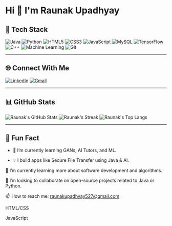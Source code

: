 
# Hi 👋 I'm Raunak Upadhyay

## 💼 Tech Stack
![Java](https://img.shields.io/badge/Java-ED8B00?style=for-the-badge&logo=java&logoColor=white)
![Python](https://img.shields.io/badge/Python-3776AB?style=for-the-badge&logo=python&logoColor=white)
![HTML5](https://img.shields.io/badge/HTML5-e34c26?style=for-the-badge&logo=html5&logoColor=white)
![CSS3](https://img.shields.io/badge/CSS3-1572B6?style=for-the-badge&logo=css3&logoColor=white)
![JavaScript](https://img.shields.io/badge/JavaScript-F7DF1E?style=for-the-badge&logo=javascript&logoColor=black)
![MySQL](https://img.shields.io/badge/MySQL-005C84?style=for-the-badge&logo=mysql&logoColor=white)
![TensorFlow](https://img.shields.io/badge/TensorFlow-FF6F00?style=for-the-badge&logo=tensorflow&logoColor=white)
![C++](https://img.shields.io/badge/C++-00599C?style=for-the-badge&logo=c%2B%2B&logoColor=white)
![Machine Learning](https://img.shields.io/badge/Machine%20Learning-FF6F00?style=for-the-badge&logo=ai&logoColor=white)
![Git](https://img.shields.io/badge/Git-F05032?style=for-the-badge&logo=git&logoColor=white)


---

## 🌐 Connect With Me
[![LinkedIn](https://img.shields.io/badge/LinkedIn-blue?style=for-the-badge&logo=linkedin&logoColor=white)](https://www.linkedin.com/in/raunak-upadhyay-375720287/)
[![Gmail](https://img.shields.io/badge/Gmail-red?style=for-the-badge&logo=gmail&logoColor=white)](mailto:raunakupadhyay527@gmail.com)

---

## 📊 GitHub Stats
![Raunak's GitHub Stats](https://github-readme-stats.vercel.app/api?username=raunakupadhyay&show_icons=true&theme=radical)
![Raunak's Streak](https://streak-stats.demolab.com/?user=raunakupadhyay&theme=radical)
![Raunak's Top Langs](https://github-readme-stats.vercel.app/api/top-langs/?username=raunakupadhyay&layout=compact&theme=radical)

---

## 🚀 Fun Fact
- 🌱 I’m currently learning GANs, AI Tutors, and ML.
  
- 💡 I build apps like Secure File Transfer using Java & AI.
  
🌱 I’m currently learning more about software development and algorithms.

👯 I’m looking to collaborate on open-source projects related to Java or Python.

📫 How to reach me: raunakupadhyay527@gmail.com


HTML/CSS

JavaScript

<!---
Raunakupadhyay/Raunakupadhyay is a ✨ special ✨ repository because its `README.md` (this file) appears on your GitHub profile.
You can click the Preview link to take a look at your changes.
--->
